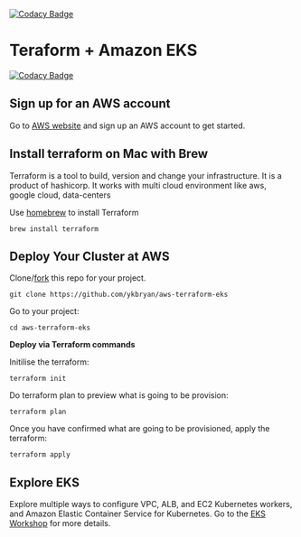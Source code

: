 [![Codacy Badge](https://api.codacy.com/project/badge/Grade/816aff9d77954707ac598f7a89d5a470)](https://www.codacy.com/app/bryanchua/aws-terraform-eks?utm_source=github.com&amp;utm_medium=referral&amp;utm_content=ykbryan/aws-terraform-eks&amp;utm_campaign=Badge_Grade)

# Teraform + Amazon EKS

[![Codacy Badge](https://api.codacy.com/project/badge/Grade/a428eedc121e42d185ba12ec0dc7231a)](https://app.codacy.com/app/bryanchua/aws-terraform-eks?utm_source=github.com&utm_medium=referral&utm_content=ykbryan/aws-terraform-eks&utm_campaign=Badge_Grade_Dashboard)

## Sign up for an AWS account

Go to [AWS website](https://aws.amazon.com/) and sign up an AWS account to get started. 

## Install terraform on Mac with Brew

Terraform is a tool to build, version and change your infrastructure. It is a product of hashicorp. It works with multi cloud environment like aws, google cloud, data-centers

Use [homebrew](https://brew.sh/) to install Terraform 

```
brew install terraform
```

## Deploy Your Cluster at AWS

Clone/[fork](https://github.com/ykbryan/aws-terraform-eks/fork) this repo for your project.

```
git clone https://github.com/ykbryan/aws-terraform-eks
```

Go to your project:

```
cd aws-terraform-eks
```

**Deploy via Terraform commands**

Initilise the terraform:

```
terraform init
```

Do terraform plan to preview what is going to be provision:

```
terraform plan
```

Once you have confirmed what are going to be provisioned, apply the terraform:

```
terraform apply
```

## Explore EKS

Explore multiple ways to configure VPC, ALB, and EC2 Kubernetes workers, and Amazon Elastic Container Service for Kubernetes. Go to the [EKS Workshop](https://eksworkshop.com/) for more details.